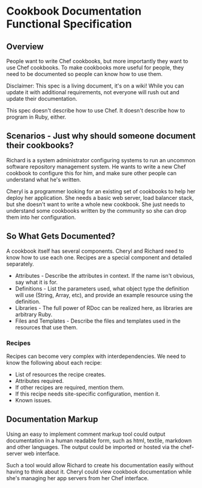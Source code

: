 Cookbook Documentation Functional Specification
===============================================

Overview
--------

People want to write Chef cookbooks, but more importantly they want to
use Chef cookbooks. To make cookbooks more useful for people, they need
to be documented so people can know how to use them.

Disclaimer: This spec is a living document, it's on a wiki! While you
can update it with additional requirements, not everyone will rush out
and update their documentation.

This spec doesn't describe how to use Chef. It doesn't describe how to
program in Ruby, either.

Scenarios - Just why should someone document their cookbooks?
-------------------------------------------------------------

Richard is a system administrator configuring systems to run an uncommon
software repository management system. He wants to write a new Chef
cookbook to configure this for him, and make sure other people can
understand what he's written.

Cheryl is a programmer looking for an existing set of cookbooks to help
her deploy her application. She needs a basic web server, load balancer
stack, but she doesn't want to write a whole new cookbook. She just
needs to understand some cookbooks written by the community so she can
drop them into her configuration.

So What Gets Documented?
------------------------

A cookbook itself has several components. Cheryl and Richard need to
know how to use each one. Recipes are a special component and detailed
separately.

-   Attributes - Describe the attributes in context. If the name isn't
    obvious, say what it is for.
-   Definitions - List the parameters used, what object type the
    definition will use (String, Array, etc), and provide an example
    resource using the definition.
-   Libraries - The full power of RDoc can be realized here, as
    libraries are arbitrary Ruby.
-   Files and Templates - Describe the files and templates used in the
    resources that use them.

### Recipes

Recipes can become very complex with interdependencies. We need to know
the following about each recipe:

-   List of resources the recipe creates.
-   Attributes required.
-   If other recipes are required, mention them.
-   If this recipe needs site-specific configuration, mention it.
-   Known issues.

Documentation Markup
--------------------

Using an easy to implement comment markup tool could output
documentation in a human readable form, such as html, textile, markdown
and other languages. The output could be imported or hosted via the
chef-server web interface.

Such a tool would allow Richard to create his documentation easily
without having to think about it. Cheryl could view cookbook
documentation while she's managing her app servers from her Chef
interface.
